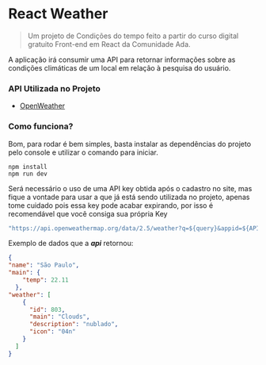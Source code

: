 # React Weather

> Um projeto de Condições do tempo feito a partir do curso digital gratuito Front-end em React da Comunidade Ada.

A aplicação irá consumir uma API para retornar informações sobre as condições climáticas de um local em relação à pesquisa do usuário.

### API Utilizada no Projeto
- [OpenWeather](https://openweathermap.org/)

### Como funciona?
Bom, para rodar é bem simples, basta instalar as dependências do projeto pelo console e utilizar o comando para iniciar.

```node
npm install 
npm run dev
```

Será necessário o uso de uma API key obtida após o cadastro no site, mas fique a vontade para usar 
a que já está sendo utilizada no projeto, apenas tome cuidado pois essa key pode acabar expirando, por isso 
é recomendável que você consiga sua própria Key

```javascript
"https://api.openweathermap.org/data/2.5/weather?q=${query}&appid=${API key}&lang=pt_br&units=metric"
```

Exemplo de dados que a _**api**_ retornou:

```json
{
"name": "São Paulo",
"main": {
    "temp": 22.11
  },
"weather": [
    {
      "id": 803,
      "main": "Clouds",
      "description": "nublado",
      "icon": "04n"
    }
  ]
}
```


<table>
</table>
